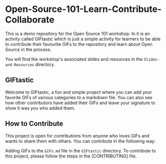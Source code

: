# Open-Source-101-Learn-Contribute-Collaborate

This ia a demo repository for the Open Source 101 workshop. In it is an activity called GIFtastic which is just a simple activity for learners to be able to contribute their favourite GIFs to the repository and learn about Open Source in the process.

You will find the workshop's associated slides and resources in the `Slides-and-Resources` directory.

## GIFtastic

Welcome to GIFtastic, a fun and simple project where you can add your favorite GIFs of various categories to a markdown file. You can also see how other contributors have added their GIFs and leave your signature to show it was you who added them.

## How to Contribute

This project is open for contributions from anyone who loves GIFs and wants to share them with others. You can contribute in the following way:

Adding GIFs to the `GIFs.md` file in the `GIFtastic` directory.
To contribute to this project, please follow the steps in the [CONTRIBUTING] file.
